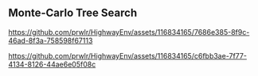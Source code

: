 ## Monte-Carlo Tree Search
https://github.com/prwlr/HighwayEnv/assets/116834165/7686e385-8f9c-46ad-8f3a-758598f67113

https://github.com/prwlr/HighwayEnv/assets/116834165/c6fbb3ae-7f77-4134-8126-44ae6e05f08c

